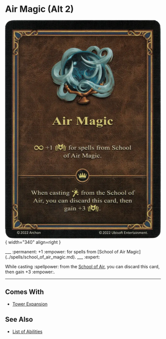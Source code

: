 # Air Magic (Alt 2)

![Ambassador's Sash](../assets/skills-air_magic.webp){ width="340" align=right }

<div class="grid cards" style="align-items: center;" markdown>
___
:permanent: +1 :empower: for spells from [School of Air Magic](../spells/school_of_air_magic.md).
___
:expert:

While casting :spellpower: from the [School of Air](../spells/school_of_air_magic.md), you can discard this card, then gain +3 :empower:.
___
<div>


## Comes With

- [Tower Expansion](../content.md)


## See Also

- [List of Abilities](../abilities.md)
